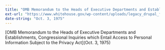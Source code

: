 ```yaml
---
title: "OMB Memorandum to the Heads of Executive Departments and Establishments, Congressional Inquiries which Entail Access to Personal Information Subject to the Privacy Act"
ext-url: "https://www.whitehouse.gov/wp-content/uploads/legacy_drupal_files/omb/inforeg/inforeg/lynn1975.pdf"
date-string: "Oct. 3, 1975"
---
```

[OMB Memorandum to the Heads of Executive Departments and Establishments, Congressional Inquiries which Entail Access to Personal Information Subject to the Privacy Act](Oct. 3, 1975)
